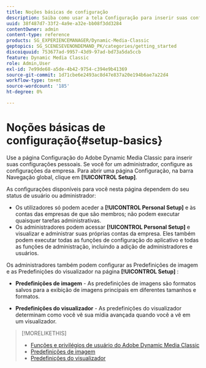 ```yaml
---
title: Noções básicas de configuração
description: Saiba como usar a tela Configuração para inserir suas configurações pessoais. Se você for um administrador, configure as configurações da empresa.
uuid: 38f487d7-33f2-4a9e-a32e-bb08f3dd3284
contentOwner: admin
content-type: reference
products: SG_EXPERIENCEMANAGER/Dynamic-Media-Classic
geptopics: SG_SCENESEVENONDEMAND_PK/categories/getting_started
discoiquuid: 753677ad-9957-43d9-97ad-bd73a5da5ccb
feature: Dynamic Media Classic
role: Admin,User
exl-id: 7e99de68-a5de-4b42-9754-c394e9b41369
source-git-commit: 1d71cbe6e2493ac8d47e837a20e194b6ae7a22d4
workflow-type: tm+mt
source-wordcount: '185'
ht-degree: 0%

---
```


# Noções básicas de configuração{#setup-basics}

Use a página Configuração do Adobe Dynamic Media Classic para inserir suas configurações pessoais. Se você for um administrador, configure as configurações da empresa. Para abrir uma página Configuração, na barra Navegação global, clique em **[!UICONTROL Setup]**.

As configurações disponíveis para você nesta página dependem do seu status de usuário ou administrador:

* Os utilizadores só podem aceder a **[!UICONTROL Personal Setup]** e às contas das empresas de que são membros; não podem executar quaisquer tarefas administrativas.
* Os administradores podem acessar **[!UICONTROL Personal Setup]** e visualizar e administrar suas próprias contas da empresa. Eles também podem executar todas as funções de configuração do aplicativo e todas as funções de administração, incluindo a adição de administradores e usuários.

Os administradores também podem configurar as Predefinições de imagem e as Predefinições do visualizador na página **[!UICONTROL Setup]** :

* **Predefinições de imagem**  - As predefinições de imagens são formatos salvos para a exibição de imagens principais em diferentes tamanhos e formatos.

* **Predefinições do visualizador**  - As predefinições do visualizador determinam como você vê sua mídia avançada quando você a vê em um visualizador.

>[!MORELIKETHIS]
>
>* [Funções e privilégios de usuário do Adobe Dynamic Media Classic](administration-setup.md#user_administration)
>* [Predefinições de imagem](application-setup.md#image_presets)
>* [Predefinições do visualizador](application-setup.md#viewer_presets)

